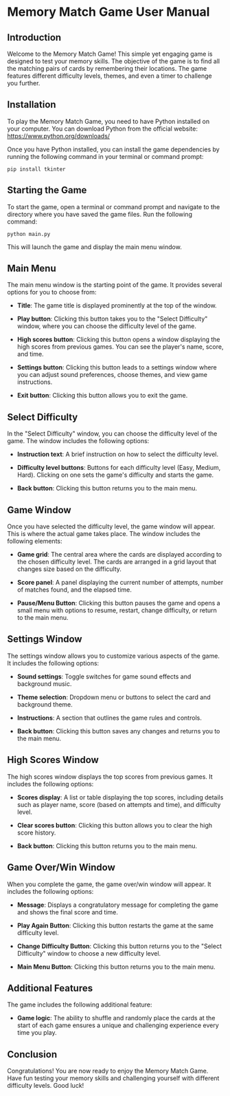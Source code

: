 # Memory Match Game User Manual

## Introduction

Welcome to the Memory Match Game! This simple yet engaging game is designed to test your memory skills. The objective of the game is to find all the matching pairs of cards by remembering their locations. The game features different difficulty levels, themes, and even a timer to challenge you further.

## Installation

To play the Memory Match Game, you need to have Python installed on your computer. You can download Python from the official website: https://www.python.org/downloads/

Once you have Python installed, you can install the game dependencies by running the following command in your terminal or command prompt:

```
pip install tkinter
```

## Starting the Game

To start the game, open a terminal or command prompt and navigate to the directory where you have saved the game files. Run the following command:

```
python main.py
```

This will launch the game and display the main menu window.

## Main Menu

The main menu window is the starting point of the game. It provides several options for you to choose from:

- **Title**: The game title is displayed prominently at the top of the window.

- **Play button**: Clicking this button takes you to the "Select Difficulty" window, where you can choose the difficulty level of the game.

- **High scores button**: Clicking this button opens a window displaying the high scores from previous games. You can see the player's name, score, and time.

- **Settings button**: Clicking this button leads to a settings window where you can adjust sound preferences, choose themes, and view game instructions.

- **Exit button**: Clicking this button allows you to exit the game.

## Select Difficulty

In the "Select Difficulty" window, you can choose the difficulty level of the game. The window includes the following options:

- **Instruction text**: A brief instruction on how to select the difficulty level.

- **Difficulty level buttons**: Buttons for each difficulty level (Easy, Medium, Hard). Clicking on one sets the game's difficulty and starts the game.

- **Back button**: Clicking this button returns you to the main menu.

## Game Window

Once you have selected the difficulty level, the game window will appear. This is where the actual game takes place. The window includes the following elements:

- **Game grid**: The central area where the cards are displayed according to the chosen difficulty level. The cards are arranged in a grid layout that changes size based on the difficulty.

- **Score panel**: A panel displaying the current number of attempts, number of matches found, and the elapsed time.

- **Pause/Menu Button**: Clicking this button pauses the game and opens a small menu with options to resume, restart, change difficulty, or return to the main menu.

## Settings Window

The settings window allows you to customize various aspects of the game. It includes the following options:

- **Sound settings**: Toggle switches for game sound effects and background music.

- **Theme selection**: Dropdown menu or buttons to select the card and background theme.

- **Instructions**: A section that outlines the game rules and controls.

- **Back button**: Clicking this button saves any changes and returns you to the main menu.

## High Scores Window

The high scores window displays the top scores from previous games. It includes the following options:

- **Scores display**: A list or table displaying the top scores, including details such as player name, score (based on attempts and time), and difficulty level.

- **Clear scores button**: Clicking this button allows you to clear the high score history.

- **Back button**: Clicking this button returns you to the main menu.

## Game Over/Win Window

When you complete the game, the game over/win window will appear. It includes the following options:

- **Message**: Displays a congratulatory message for completing the game and shows the final score and time.

- **Play Again Button**: Clicking this button restarts the game at the same difficulty level.

- **Change Difficulty Button**: Clicking this button returns you to the "Select Difficulty" window to choose a new difficulty level.

- **Main Menu Button**: Clicking this button returns you to the main menu.

## Additional Features

The game includes the following additional feature:

- **Game logic**: The ability to shuffle and randomly place the cards at the start of each game ensures a unique and challenging experience every time you play.

## Conclusion

Congratulations! You are now ready to enjoy the Memory Match Game. Have fun testing your memory skills and challenging yourself with different difficulty levels. Good luck!